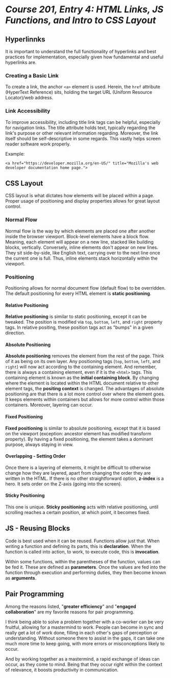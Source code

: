 # *Course 201, Entry 4: HTML Links, JS Functions, and Intro to CSS Layout*

## Hyperlinnks

It is important to understand the full functionality of hyperlinks and best practices for implementation, especially given how fundamental and useful hyperlinks are.

### Creating a Basic Link

To create a link, the anchor `<a>` element is used. Herein, the `href` attribute (HyperText Reference) sits, holding the target URL (Uniform Resource Locator)/web address.


### Link Accessibility

To improve accessibility, including title link tags can be helpful, especially for navigation links. The title attribute holds text, typically regarding the link's purpose or other relevant information regarding. Moreover, the link itself should be self-descriptive in some regards. This vastly helps screen reader software work properly.

Example:
```
<a href="https://developer.mozilla.org/en-US/" title="Mozilla's web developer documentation home page.">
```

## CSS Layout
CSS layout is what dictates how elements will be placed within a page. Proper usage of positioning and display properties allows for great layout control.

### Normal Flow

Normal flow is the way by which elements are placed one after another inside the browser viewport. Block-level elements have a block flow. Meaning, each element will appear on a new line, stacked like building blocks, vertically. Conversely, inline elements don't appear on new lines. They sit side-by-side, like English text, carrying over to the next line once the current one is full. Thus, inline elements stack horizontally within the viewport.

### Positioning
Positioning allows for normal document flow (default flow) to be overridden. The default positioning for every HTML element is **static positioning**.

#### Relative Positioning

**Relative positioning** is similar to static positioning, except it can be tweaked. The position is modified via `top`, `bottom`, `left`, and `right` property tags. In relative positing, these position tags act as "bumps" in a given direction.

#### Absolute Positioning

**Absolute positioning** removes the element from the rest of the page. Think of it as being on its own layer. Any positioning tags (`top`, `bottom`, `left`, and `right`) will now act according to the containing element. And remember, there is always a containing element, even if it is the `<html>` tags. This containing element is known as the **initial containing block**. By changing where the element is located within the HTML document relative to other element tags, the **positing context** is changed. The advantages of absolute positioning are that there is a lot more control over where the element goes. It keeps elements within containers but allows for more control within those containers. Moreover, layering can occur.

#### Fixed Positioning

**Fixed positioning** is similar to absolute positioning, except that it is based on the viewport (exception: ancestor element has modified transform property). By having a fixed positioning, the element takes a dominant purpose, always staying in view.

#### Overlapping - Setting Order

Once there is a layering of elements, it might be difficult to otherwise change how they are layered, apart from changing the order they are written in the HTML. If there is no other straightforward option, **z-index** is a hero. It sets order on the Z-axis (going into the screen).

#### Sticky Positioning

This one is unique. **Sticky positioning** acts with relative positioning, until scrolling reaches a certain position, at which point, it becomes fixed.

## JS - Reusing Blocks

Code is best used when it can be reused. Functions allow just that. When writing a function and defining its parts, this is **declaration**. When the function is called into action, to work, to execute code, this is **invocation**.

Within some functions, within the parentheses of the function, values can be fed it. These are defined as **parameters**. Once the values are fed into the function through execution and performing duties, they then become known as **arguments**.

## Pair Programming

Among the reasons listed, "**greater efficiency**" and "**engaged collaboration**" are my favorite reasons for pair programming.

I think being able to solve a problem together with a co-worker can be very fruitful, allowing for a mastermind to work. People can become in sync and really get a lot of work done, filling in each other's gaps of perception or understanding. Without someone there to assist in the gaps, it can take one much more time to keep going, with more errors or misconceptions likely to occur.

And by working together as a mastermind, a rapid exchange of ideas can occur, as they come to mind. Being that they occur right within the context of relevance, it boosts productivity in communication.


